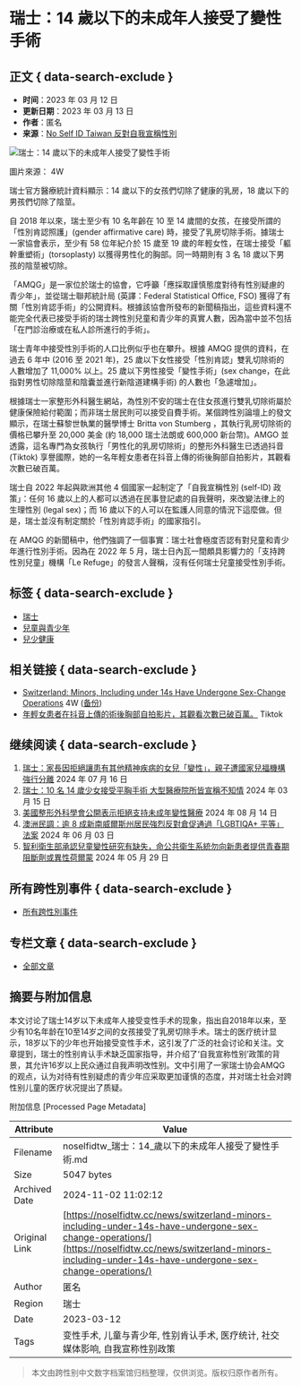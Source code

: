 # 瑞士：14 歲以下的未成年人接受了變性手術

## 正文 { data-search-exclude }


- **时间**：2023 年 03 月 12 日
- **更新日期**：2023 年 03 月 13 日
- **作者**：匿名
- **来源**：[No Self ID Taiwan 反對自我宣稱性別](https://noselfidtw.cc/news)

![瑞士：14 歲以下的未成年人接受了變性手術](https://noselfidtw.cc/images/post/switzerland-minors-including-under-14s-have-undergone-sex-change-operations.png)

圖片來源： 4W

瑞士官方醫療統計資料顯示：14 歲以下的女孩們切除了健康的乳房，18 歲以下的男孩們切除了陰莖。

自 2018 年以來，瑞士至少有 10 名年齡在 10 至 14 歲間的女孩，在接受所謂的「性別肯認照護」(gender affirmative care) 時，接受了乳房切除手術。據瑞士一家協會表示，至少有 58 位年紀介於 15 歲至 19 歲的年輕女性，在瑞士接受「軀幹重塑術」(torsoplasty) 以獲得男性化的胸部。同一時期則有 3 名 18 歲以下男孩的陰莖被切除。

「AMQG」是一家位於瑞士的協會，它呼籲「應採取謹慎態度對待有性別疑慮的青少年」，並從瑞士聯邦統計局 (英譯：Federal Statistical Office, FSO) 獲得了有關「性別肯認手術」的公開資料。根據該協會所發布的新聞稿指出，這些資料還不能完全代表已接受手術的瑞士跨性別兒童和青少年的真實人數，因為當中並不包括「在門診治療或在私人診所進行的手術」。

瑞士青年中接受性別手術的人口比例似乎也在攀升。根據 AMQG 提供的資料，在過去 6 年中 (2016 至 2021 年)，25 歲以下女性接受「性別肯認」雙乳切除術的人數增加了 11,000% 以上。25 歲以下男性接受「變性手術」(sex change，在此指對男性切除陰莖和陰囊並進行新陰道建構手術) 的人數也「急遽增加」。

根據瑞士一家整形外科醫生網站，為性別不安的瑞士在住女孩進行雙乳切除術屬於健康保險給付範圍；而非瑞士居民則可以接受自費手術。某個跨性別論壇上的發文顯示，在瑞士蘇黎世執業的醫學博士 Britta von Stumberg ，其執行乳房切除術的價格已攀升至 20,000 美金 (約 18,000 瑞士法朗或 600,000 新台幣)。AMGO 並透露，這名專門為女孩執行「男性化的乳房切除術」的整形外科醫生已透過抖音 (Tiktok) 享譽國際，她的一名年輕女患者在抖音上傳的術後胸部自拍影片，其觀看次數已破百萬。

瑞士自 2022 年起與歐洲其他 4 個國家一起制定了「自我宣稱性別 (self-ID) 政策」：任何 16 歲以上的人都可以透過在民事登記處的自我聲明，來改變法律上的生理性別 (legal sex)；而 16 歲以下的人可以在監護人同意的情況下這麼做。但是，瑞士並沒有制定關於「性別肯認手術」的國家指引。

在 AMQG 的新聞稿中，他們強調了一個事實：瑞士社會極度否認有對兒童和青少年進行性別手術。因為在 2022 年 5 月，瑞士日內瓦一間頗具影響力的「支持跨性別兒童」機構「Le Refuge」的發言人聲稱，沒有任何瑞士兒童接受性別手術。

## 标签 { data-search-exclude }
- [瑞士](/regions/%e7%91%9e%e5%a3%ab/)
- [兒童與青少年](/tags/%e5%85%92%e7%ab%a5%e8%88%87%e9%9d%92%e5%b0%91%e5%b9%b4/)
- [兒少健康](/tags/%e5%85%92%e5%b0%91%e5%81%a5%e5%ba%b7/)

## 相关链接 { data-search-exclude }
- [Switzerland: Minors, Including under 14s Have Undergone Sex-Change Operations](https://4w.pub/switzerland-minors-sex-change-operations/) 4W ([备份](https://archive.is/V99UV))
- [年輕女患者在抖音上傳的術後胸部自拍影片，其觀看次數已破百萬。](https://www.tiktok.com/@bananashot7/video/7079330319383465221?is_copy_url=1&is_from_webapp=v1) Tiktok

## 继续阅读 { data-search-exclude }
1. [瑞士：家長因拒絕讓患有其他精神疾病的女兒「變性」，親子遭國家兒福機構強行分離](https://noselfidtw.cc/news/swiss-authorities-take-teen-as-parents-refuse-to-endorse-gender/) 2024 年 07 月 16 日
2. [瑞士：10 名 14 歲少女接受平胸手術 大型醫療院所皆宣稱不知情](https://noselfidtw.cc/news/switzerland-10-14-year-old-girls-undergo-mastectomy-surgery/) 2024 年 03 月 15 日
3. [美國整形外科學會公開表示拒絕支持未成年變性醫療](https://noselfidtw.cc/news/asps-statement-to-press-regarding-gender-surgery-for-adolescents/) 2024 年 08 月 14 日
4. [澳洲民調：逾 8 成新南威爾斯州居民強烈反對倉促通過「LGBTIQA+ 平等」法案](https://noselfidtw.cc/news/equality-bill-overwhelmingly-rejected-by-nsw-residents/) 2024 年 06 月 03 日
5. [智利衛生部承認兒童變性研究有缺失，命公共衛生系統勿向新患者提供青春期阻斷劑或異性荷爾蒙](https://noselfidtw.cc/news/pubertad-interrumpida-ninos-trans-inician-tratamiento-hormonal/) 2024 年 05 月 29 日

## 所有跨性別事件 { data-search-exclude }
- [所有跨性別事件](https://noselfidtw.cc/news)

## 专栏文章 { data-search-exclude }
- [全部文章](https://noselfidtw.cc/post)

## 摘要与附加信息

<!-- tcd_abstract -->
本文讨论了瑞士14岁以下未成年人接受变性手术的现象，指出自2018年以来，至少有10名年龄在10至14岁之间的女孩接受了乳房切除手术。瑞士的医疗统计显示，18岁以下的少年也开始接受变性手术，这引发了广泛的社会讨论和关注。文章提到，瑞士的性别肯认手术缺乏国家指导，并介绍了‘自我宣称性别’政策的背景，其允许16岁以上民众通过自我声明改性别。文中引用了一家瑞士协会AMQG的观点，认为对待有性别疑虑的青少年应采取更加谨慎的态度，并对瑞士社会对跨性别儿童的医疗状况提出了质疑。
<!-- tcd_abstract_end -->

附加信息 [Processed Page Metadata]

| Attribute       | Value                                  |
|-----------------|----------------------------------------|
| Filename        | noselfidtw_瑞士：14_歲以下的未成年人接受了變性手術.md                             |
| Size            | 5047 bytes                           |
| Archived Date   | 2024-11-02 11:02:12                             |
| Original Link   | [https://noselfidtw.cc/news/switzerland-minors-including-under-14s-have-undergone-sex-change-operations/](https://noselfidtw.cc/news/switzerland-minors-including-under-14s-have-undergone-sex-change-operations/)                       |
| Author          | 匿名                               |
| Region          | 瑞士                               |
| Date            | 2023-03-12                                 |
| Tags            | 变性手术, 儿童与青少年, 性别肯认手术, 医疗统计, 社交媒体影响, 自我宣称性别政策                                 |
>
> 本文由跨性别中文数字档案馆归档整理，仅供浏览。版权归原作者所有。
>